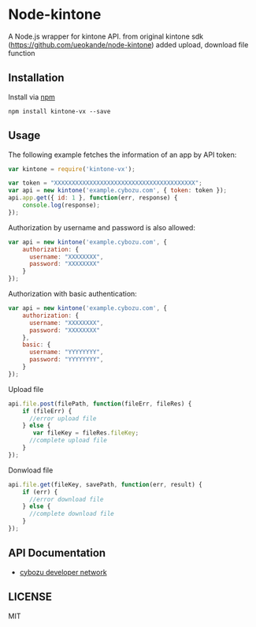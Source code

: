 Node-kintone
============

A Node.js wrapper for kintone API. from original kintone sdk (https://github.com/ueokande/node-kintone)
added upload, download file function


Installation
------------

Install via [npm](https://www.npmjs.com/package/kintone-vx)

```
npm install kintone-vx --save
```

Usage
-----

The following example fetches the information of an app by API token:

```javascript
var kintone = require('kintone-vx');

var token = "XXXXXXXXXXXXXXXXXXXXXXXXXXXXXXXXXXXXXXXX";
var api = new kintone('example.cybozu.com', { token: token });
api.app.get({ id: 1 }, function(err, response) {
    console.log(response);
});
```

Authorization by username and password is also allowed:

```javascript
var api = new kintone('example.cybozu.com', {
    authorization: {
      username: "XXXXXXXX",
      password: "XXXXXXXX"
    }
});
```

Authorization with basic authentication:

```javascript
var api = new kintone('example.cybozu.com', {
    authorization: {
      username: "XXXXXXXX",
      password: "XXXXXXXX"
    },
    basic: {
      username: "YYYYYYYY",
      password: "YYYYYYYY",
    }
});
```


Upload file 
```javascript
api.file.post(filePath, function(fileErr, fileRes) {
    if (fileErr) {
      //error upload file                
    } else {
       var fileKey = fileRes.fileKey;
      //complete upload file
    }
});
```



Donwload file 
```javascript
api.file.get(fileKey, savePath, function(err, result) {
    if (err) {
      //error download file                
    } else {
      //complete download file
    }
});
```


API Documentation
-----------------

- [cybozu developer network](https://cybozudev.zendesk.com/)

LICENSE
-------

MIT

